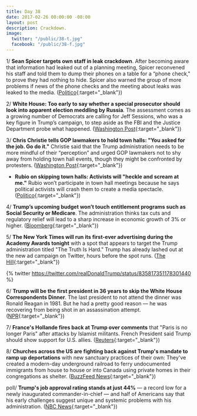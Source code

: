 ```yaml
---
title: Day 38
date: 2017-02-26 00:00:00 -08:00
layout: post
description: Crackdown.
image:
  twitter: "/public/38-t.jpg"
  facebook: "/public/38-f.jpg"
---
```


1/ **Sean Spicer targets own staff in leak crackdown**. After becoming aware that information had leaked out of a planning meeting, Spicer reconvened his staff and told them to dump their phones on a table for a “phone check," to prove they had nothing to hide. Spicer also warned the group of more problems if news of the phone checks and the meeting about leaks was leaked to the media. ([Politico](http://www.politico.com/story/2017/02/sean-spicer-targets-own-staff-in-leak-crackdown-235413){:target="_blank"})

2/ **White House: Too early to say whether a special prosecutor should look into apparent election meddling by Russia**. The assessment comes as a growing number of Democrats are calling for Jeff Sessions, who was a key figure in Trump’s campaign, to step aside as the FBI and the Justice Department probe what happened. ([Washington Post](https://www.washingtonpost.com/news/post-politics/wp/2017/02/26/white-house-too-early-to-say-whether-a-special-prosecutor-should-look-into-apparent-russian-election-meddling/){:target="_blank"})

3/ **Chris Christie tells GOP lawmakers to hold town halls: "You asked for the job. Go do it."** Christie said that the Trump administration needs to be more mindful of their “perception” and urged GOP lawmakers not to shy away from holding town hall events, though they might be confronted by protesters. ([Washington Post](https://www.washingtonpost.com/news/powerpost/wp/2017/02/26/chris-christie-tells-gop-lawmakers-to-hold-town-halls-you-asked-for-the-job-go-do-it/){:target="_blank"})

* **Rubio on skipping town halls: Activists will "heckle and scream at me."** Rubio won’t participate in town hall meetings because he says political activists will crash them to create a media spectacle. ([Politico](http://www.politico.com/states/florida/story/2017/02/marco-rubio-town-halls-109889){:target="_blank"})

4/ **Trump’s upcoming budget won’t touch entitlement programs such as Social Security or Medicare**. The administration thinks tax cuts and regulatory relief will lead to a sharp increase in economic growth of 3% or higher. ([Bloomberg](https://www.bloomberg.com/politics/articles/2017-02-26/mnuchin-says-upcoming-trump-budget-won-t-touch-entitlements){:target="_blank"})

5/ **The New York Times will run its first-ever advertising during the Academy Awards tonight** with a spot that appears to target the Trump administration titled "The Truth Is Hard." Trump has already lashed out at the new ad campaign on Twitter, hours before the spot runs. ([The Hill](http://thehill.com/media/320787-new-york-times-launches-major-ad-campaign-the-truth){:target="_blank"})

{% twitter https://twitter.com/realDonaldTrump/status/835817351178301440 %}

6/ **Trump will be the first president in 36 years to skip the White House Correspondents Dinner**. The last president to not attend the dinner was Ronald Reagan in 1981. But he had a pretty good reason — he was recovering from being shot in an assassination attempt. ([NPR](http://www.npr.org/2017/02/25/517257273/trump-will-be-first-president-in-36-years-to-skip-white-house-correspondents-din){:target="_blank"})

7/ **France's Hollande fires back at Trump over comments** that "Paris is no longer Paris" after attacks by Islamist militants. French President said Trump should show support for U.S. allies. ([Reuters](http://www.reuters.com/article/us-france-usa-paris-idUSKBN1640CD){:target="_blank"})

8/ **Churches across the US are fighting back against Trump's mandate to ramp up deportations** with new sanctuary practices of their own: They've created a modern-day underground railroad to ferry undocumented immigrants from house to house or into Canada using private homes in their congregations as shelter. ([BuzzFeed News](https://www.buzzfeed.com/salvadorhernandez/sanctuary-churches-v-trump-deportation-mandate){:target="_blank"})

poll/ **Trump's job approval rating stands at just 44%** — a record low for a newly inaugurated commander-in-chief — and half of Americans say that his early challenges suggest unique and systemic problems with his administration. ([NBC News](http://www.nbcnews.com/politics/first-read/trump-s-job-approval-stands-just-44-percent-partisan-splits-n725621){:target="_blank"})